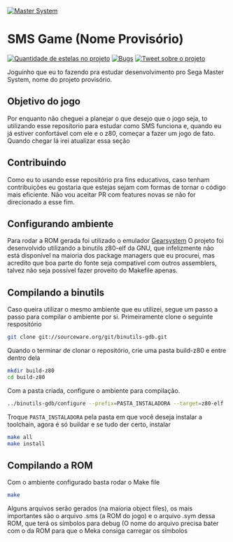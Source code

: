 [![Master System](https://www.copetti.org/images/consoles/mastersystem/international.8865c9c84467b8c90fdc51dc4c7f77c6e8e3b940102462ad5d8377d56675ee19.png "Master System")](https://www.copetti.org/images/consoles/mastersystem/international.8865c9c84467b8c90fdc51dc4c7f77c6e8e3b940102462ad5d8377d56675ee19.png "Master System")
# SMS Game (Nome Provisório)
[![Quantidade de estelas no projeto](https://img.shields.io/github/stars/Evaghetti/sms-game "Quantidade de estelas no projeto")](https://img.shields.io/github/stars/Evaghetti/sms-game "Quantidade de estelas no projeto")  [![Bugs](https://img.shields.io/github/issues/Evaghetti/sms-game "Bugs")](https://img.shields.io/github/issues/Evaghetti/sms-game "Bugs") [![Tweet sobre o projeto](https://img.shields.io/twitter/url?url=https://github.com/Evaghetti/sms-game/ "Tweet sobre o projeto")](https://img.shields.io/twitter/url?url=https://github.com/Evaghetti/sms-game/ "Tweet sobre o projeto")

Joguinho que eu to fazendo pra estudar desenvolvimento pro Sega Master System, nome do projeto provisório.
## Objetivo do jogo
Por enquanto não cheguei a planejar o que desejo que o jogo seja, to utilizando esse reposítorio para estudar como SMS funciona e, quando eu já estiver confortável com ele e o z80, começar a fazer um jogo de fato.
Quando chegar lá irei atualizar essa seção
## Contribuindo
Como eu to usando esse repositório pra fins educativos, caso tenham contribuições  eu gostaria que estejas sejam com formas de tornar o código mais eficiente. Não vou aceitar PR com features novas se não for direcionado a esse fim.
## Configurando ambiente
Para rodar a ROM gerada foi utilizado o emulador [Gearsystem](https://github.com/drhelius/Gearsystem "Gearsystem") 
O projeto foi desenvolvido utilizando a binutils z80-elf da GNU, que infelizmente não está disponível na maioria dos package managers que eu procurei, mas acredito que boa parte do fonte seja compativel com outros assemblers, talvez não seja possível fazer proveito do Makefile apenas.
## Compilando a binutils
Caso queira utilizar o mesmo ambiente que eu utilizei, segue um passo a passo para compilar o ambiente por si.
Primeiramente clone o seguinte respositório
```bash
git clone git://sourceware.org/git/binutils-gdb.git
```
Quando o terminar de clonar o repositório, crie uma pasta build-z80 e entre dentro dela
```bash
mkdir build-z80
cd build-z80
```
Com a pasta criada, configure o ambiente para compilação.
```bash
../binutils-gdb/configure --prefix=PASTA_INSTALADORA --target=z80-elf
```
Troque `PASTA_INSTALADORA` pela pasta em que você deseja instalar a toolchain, agora é só buildar e se tudo der certo, instalar
```bash
make all
make install
```
## Compilando a ROM
Com o ambiente configurado basta rodar o Make file
```bash
make
```
Alguns arquivos serão gerados (na maioria object files), os mais importantes são o arquivo .sms (a ROM do jogo) e o arquivo .sym dessa ROM, que terá os símbolos para debug (O nome do arquivo precisa bater com o da ROM para que o Meka consiga carregar os símbolos
